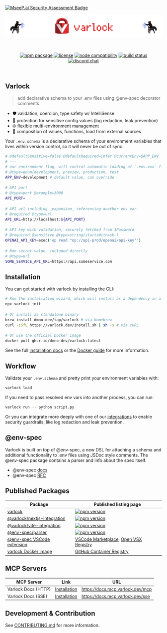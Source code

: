 [![MseeP.ai Security Assessment Badge](https://mseep.net/pr/dmno-dev-varlock-badge.png)](https://mseep.ai/app/dmno-dev-varlock)

<p align="center">
  <a href="https://varlock.dev" target="_blank" rel="noopener noreferrer">
    <img src="/packages/varlock-website/public/github-readme-banner.png" alt="Varlock banner">
  </a>
</p>
<br/>
<p align="center">
  <a href="https://npmjs.com/package/varlock"><img src="https://img.shields.io/npm/v/varlock.svg" alt="npm package"></a>
  <a href="/LICENSE.md"><img src="https://img.shields.io/npm/l/varlock.svg" alt="license"></a>
  <a href="https://nodejs.org/en/about/previous-releases"><img src="https://img.shields.io/node/v/varlock.svg" alt="node compatibility"></a>
  <a href="https://github.com/dmno-dev/varlock/actions/workflows/test.yaml"><img src="https://img.shields.io/github/actions/workflow/status/dmno-dev/varlock/test.yaml?style=flat&logo=github&label=CI" alt="build status"></a>
  <a href="https://chat.dmno.dev"><img src="https://img.shields.io/badge/chat-discord-5865F2?style=flat&logo=discord" alt="discord chat"></a>
</p>
<br/>

## Varlock
> add declarative schema to your .env files using @env-spec decorator comments

- 🛡️ validation, coercion, type safety w/ IntelliSense
- 🔏 protection for sensitive config values (log redaction, leak prevention)
- 🌐 flexible multi-environment management
- 💫 composition of values, functions, load from external sources

Your `.env.schema` is a declarative schema of your environment variables that lives within version control, so it will never be out of sync.

```bash
# @defaultSensitive=false @defaultRequired=infer @currentEnv=$APP_ENV
# ---
# our environment flag, will control automatic loading of `.env.xxx` files
# @type=enum(development, preview, production, test
APP_ENV=development # default value, can override

# API port
# @type=port @example=3000
API_PORT=

# API url including _expansion_ referencing another env var
# @required @type=url
API_URL=http://localhost:${API_PORT}

# API key with validation, securely fetched from 1Password
# @required @sensitive @type=string(startsWith=sk-)
OPENAI_API_KEY=exec('op read "op://api-prod/openai/api-key"')

# Non-secret value, included directly
# @type=url
SOME_SERVICE_API_URL=https://api.someservice.com
```

## Installation

You can get started with varlock by installing the CLI:

```bash
# Run the installation wizard, which will install as a dependency in a JavaScript project
npx varlock init

# Or install as standalone binary
brew install dmno-dev/tap/varlock # via homebrew
curl -sSfL https://varlock.dev/install.sh | sh -s # via cURL

# Or use the official Docker image
docker pull ghcr.io/dmno-dev/varlock:latest
```
See the full [installation docs](https://varlock.dev/getting-started/installation/) or the [Docker guide](https://varlock.dev/guides/docker/) for more information.


## Workflow

Validate your `.env.schema` and pretty print your environment variables with:

```bash
varlock load
```

If you need to pass resolved env vars into another process, you can run:

```bash
varlock run -- python script.py
```

Or you can integrate more deeply with one of our [integrations](https://varlock.dev/integrations/javascript/) to enable security guardrails, like log redaction and leak prevention.

## @env-spec

Varlock is built on top of @env-spec, a new DSL for attaching a schema and additional functionality to .env files using JSDoc style comments. The @env-spec package contains a parser and info about the spec itself.

- @env-spec [docs](https://varlock.dev/env-spec/overview/)
- @env-spec [RFC](https://github.com/dmno-dev/varlock/discussions/17)


## Published Packages
| Package | Published listing page |
| --- | --- |
| [varlock](packages/varlock) | [![npm version](https://img.shields.io/npm/v/varlock.svg)](https://npmjs.com/package/varlock) |
| [@varlock/nextjs-integration](packages/integrations/nextjs) | [![npm version](https://img.shields.io/npm/v/@varlock/nextjs-integration.svg)](https://npmjs.com/package/@varlock/nextjs-integration) |
| [@varlock/vite-integration](packages/integrations/vite) | [![npm version](https://img.shields.io/npm/v/@varlock/vite-integration.svg)](https://npmjs.com/package/@varlock/vite-integration) |
| [@env-spec/parser](packages/env-spec-parser) | [![npm version](https://img.shields.io/npm/v/@env-spec/parser.svg)](https://npmjs.com/package/@env-spec/parser) |
| [@env-spec VSCode extension](packages/vscode-plugin) | [VSCode Marketplace](https://marketplace.visualstudio.com/items?itemName=varlock.env-spec-language), [Open VSX Registry](https://open-vsx.org/extension/varlock/env-spec-language) |
| [varlock Docker image](Dockerfile) | [GitHub Container Registry](https://github.com/orgs/dmno-dev/packages/container/package/varlock) |

## MCP Servers
| MCP Server | Link | URL |
| --- | --- | --- |
| Varlock Docs (HTTP) | [Installation](https://varlock.dev/guides/mcp/#docs-mcp) | https://docs.mcp.varlock.dev/mcp |
| Varlock Docs (SSE) | [Installation](https://varlock.dev/guides/mcp/#docs-mcp) | https://docs.mcp.varlock.dev/sse |
## Development & Contribution

See [CONTRIBUTING.md](CONTRIBUTING.md) for more information.
